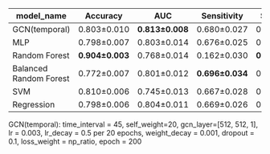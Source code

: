 | model_name             | Accuracy        | AUC             | Sensitivity     | Specificity     | F1_score        | GMean           | Precision       | FPR             | FNR             | TPR             | TNR             | TP                | TN                 | FP                 | FN                |
|------------------------|-----------------|-----------------|-----------------|-----------------|-----------------|-----------------|-----------------|-----------------|-----------------|-----------------|-----------------|-------------------|--------------------|--------------------|-------------------|
| GCN(temporal)          | 0.803±0.010     | __0.813±0.008__ | 0.680±0.027     | 0.814±0.012     | 0.363±0.008     | __0.744±0.011__ | 0.247±0.008     | 0.186±0.012     | 0.320±0.027     | 0.680±0.027     | 0.814±0.012     | 159.800±6.258     | 2129.800±32.585    | 487.200±32.585     | 75.200±6.258      |
| MLP                    | 0.798±0.007     | 0.803±0.014     | 0.676±0.025     | 0.809±0.009     | 0.355±0.009     | 0.739±0.012     | 0.241±0.007     | 0.191±0.009     | 0.324±0.025     | 0.676±0.025     | 0.809±0.009     | 158.800±5.896     | 2116.300±22.843    | 500.700±22.843     | 76.200±5.896      |
| Random Forest          | __0.904±0.003__ | 0.768±0.014     | 0.162±0.030     | __0.970±0.003__ | 0.216±0.034     | 0.395±0.036     | __0.326±0.037__ | 0.030±0.003     | __0.838±0.030__ | 0.162±0.030     | __0.970±0.003__ | 38.100±7.120      | __2538.900±7.063__ | 78.100±7.063       | __196.900±7.120__ |
| Balanced Random Forest | 0.772±0.007     | 0.801±0.012     | __0.696±0.034__ | 0.779±0.010     | 0.334±0.006     | 0.736±0.014     | 0.220±0.003     | __0.221±0.010__ | 0.304±0.034     | __0.696±0.034__ | 0.779±0.010     | __163.500±8.065__ | 2038.300±26.575    | __578.700±26.575__ | 71.500±8.065      |
| SVM                    | 0.810±0.006     | 0.745±0.013     | 0.667±0.028     | 0.823±0.007     | __0.366±0.012__ | 0.740±0.015     | 0.253±0.009     | 0.177±0.007     | 0.333±0.028     | 0.667±0.028     | 0.823±0.007     | 156.700±6.558     | 2153.000±18.368    | 464.000±18.368     | 78.300±6.558      |
| Regression             | 0.798±0.006     | 0.804±0.011     | 0.669±0.026     | 0.809±0.008     | 0.353±0.008     | 0.736±0.012     | 0.240±0.005     | 0.191±0.008     | 0.331±0.026     | 0.669±0.026     | 0.809±0.008     | 157.200±6.226     | 2118.100±20.413    | 498.900±20.413     | 77.800±6.226      |

GCN(temporal): time_interval = 45, self_weight=20, gcn_layer=[512, 512, 1], lr = 0.003, lr_decay = 0.5 per 20 epochs, weight_decay = 0.001, dropout = 0.1, loss_weight = np_ratio, epoch = 200